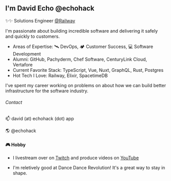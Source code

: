 ## I'm David Echo @echohack

✨✨ Solutions Engineer [@Railway](https://railway.app)

I'm passionate about building incredible software and delivering it safely and quickly to customers.

- Areas of Expertise: 🛰 DevOps, 🏕 Customer Success, 💻 Software Development
- Alumni: GitHub, Pachyderm, Chef Software, CenturyLink Cloud, Vertafore
- Current Favorite Stack: TypeScript, Vue, Nuxt, GraphQL, Rust, Postgres
- Hot Tech I Love: Railway, Elixir, SpacetimeDB

I've spent my career working on problems on about how we can build better infrastructure for the software industry.

###### Contact
📫 david (at) echohack (dot) app

🌎 @echohack

#### 🎮 Hobby
- I livestream over on [Twitch](https://twitch.tv/echohack) and produce videos on [YouTube](https://youtube.com/echohack)

- I'm reletively good at Dance Dance Revolution! It's a great way to stay in shape.
